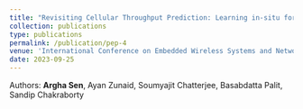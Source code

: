 ```yaml
---
title: "Revisiting Cellular Throughput Prediction: Learning in-situ for Multi-device and Multi-network Considerations for 5G"
collection: publications
type: publications
permalink: /publication/pep-4
venue: 'International Conference on Embedded Wireless Systems and Networks (EWSN 2023)'
date: 2023-09-25
---
```


Authors: <b>Argha Sen</b>, Ayan Zunaid, Soumyajit Chatterjee, Basabdatta Palit, Sandip Chakraborty<br>